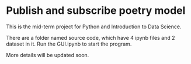 # Publish and subscribe poetry model

This is the mid-term project for Python and Introduction to Data Science. 

There are a folder named source code, which have 4 ipynb files and 2 dataset in it. Run the GUI.ipynb to start the program. 

More details will be updated soon.
